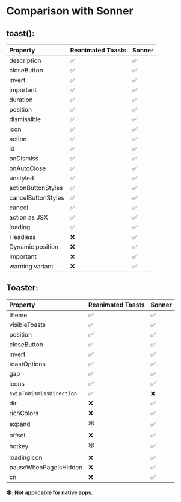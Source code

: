 # Comparison with Sonner

## toast():

| Property           | Reanimated Toasts | Sonner |
| :----------------- | ----------------- | ------ |
| description        | ✅                | ✅     |
| closeButton        | ✅                | ✅     |
| invert             | ✅                | ✅     |
| important          | ✅                | ✅     |
| duration           | ✅                | ✅     |
| position           | ✅                | ✅     |
| dismissible        | ✅                | ✅     |
| icon               | ✅                | ✅     |
| action             | ✅                | ✅     |
| id                 | ✅                | ✅     |
| onDismiss          | ✅                | ✅     |
| onAutoClose        | ✅                | ✅     |
| unstyled           | ✅                | ✅     |
| actionButtonStyles | ✅                | ✅     |
| cancelButtonStyles | ✅                | ✅     |
| cancel             | ✅                | ✅     |
| action as JSX      | ✅                | ✅     |
| loading            | ✅                | ✅     |
| Headless           | ❌                | ✅     |
| Dynamic position   | ❌                | ✅     |
| important          | ❌                | ✅     |
| warning variant    | ❌                | ✅     |

## Toaster:

| Property                 | Reanimated Toasts | Sonner |
| :----------------------- | ----------------- | ------ |
| theme                    | ✅                | ✅     |
| visibleToasts            | ✅                | ✅     |
| position                 | ✅                | ✅     |
| closeButton              | ✅                | ✅     |
| invert                   | ✅                | ✅     |
| toastOptions             | ✅                | ✅     |
| gap                      | ✅                | ✅     |
| icons                    | ✅                | ✅     |
| `swipToDismissDirection` | ✅                | ❌     |
| dir                      | ❌                | ✅     |
| richColors               | ❌                | ✅     |
| expand                   | 🕸️                | ✅     |
| offset                   | ❌                | ✅     |
| hotkey                   | 🕸️                | ✅     |
| loadingIcon              | ❌                | ✅     |
| pauseWhenPageIsHidden    | ❌                | ✅     |
| cn                       | ❌                | ✅     |

**🕸️: Not applicable for native apps.**
